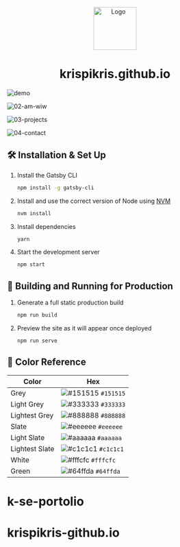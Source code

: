 <div align="center">
  <img alt="Logo" src="https://res.cloudinary.com/duvgdb8rd/image/upload/v1670757007/se-personal-website/logos/kh-logo-white_umrzfz.png" width="100" />
</div>
<h1 align="center">
  krispikris.github.io
</h1>

![demo](https://res.cloudinary.com/duvgdb8rd/image/upload/v1670861720/se-personal-website/Screen_Shot_2022-12-12_at_8.13.15_AM_lgrwmn.png)

![02-am-wiw](https://res.cloudinary.com/duvgdb8rd/image/upload/v1670862142/se-personal-website/screenshots/02-am-wiw_rqefjz.png)

![03-projects](https://res.cloudinary.com/duvgdb8rd/image/upload/v1670862142/se-personal-website/screenshots/03-projects_iyk7ur.png)

![04-contact](https://res.cloudinary.com/duvgdb8rd/image/upload/v1670862142/se-personal-website/screenshots/04-contact-me_krdj2t.png)

## 🛠 Installation & Set Up

1. Install the Gatsby CLI

   ```sh
   npm install -g gatsby-cli
   ```

2. Install and use the correct version of Node using [NVM](https://github.com/nvm-sh/nvm)

   ```sh
   nvm install
   ```

3. Install dependencies

   ```sh
   yarn
   ```

4. Start the development server

   ```sh
   npm start
   ```

## 🚀 Building and Running for Production

1. Generate a full static production build

   ```sh
   npm run build
   ```

1. Preview the site as it will appear once deployed

   ```sh
   npm run serve
   ```

## 🎨 Color Reference

| Color          | Hex                                                                |
| -------------- | ------------------------------------------------------------------ |
| Grey           | ![#151515](https://via.placeholder.com/10/151515?text=+) `#151515` |
| Light Grey     | ![#333333](https://via.placeholder.com/10/151515?text=+) `#333333` |
| Lightest Grey  | ![#888888](https://via.placeholder.com/10/303C55?text=+) `#888888` |
| Slate          | ![#eeeeee](https://via.placeholder.com/10/eeeeee?text=+) `#eeeeee` |
| Light Slate    | ![#aaaaaa](https://via.placeholder.com/10/aaaaaa?text=+) `#aaaaaa` |
| Lightest Slate | ![#c1c1c1](https://via.placeholder.com/10/c1c1c1?text=+) `#c1c1c1` |
| White          | ![#fffcfc](https://via.placeholder.com/10/fffcfc?text=+) `#fffcfc` |
| Green          | ![#64ffda](https://via.placeholder.com/10/64ffda?text=+) `#64ffda` |

# k-se-portolio
# krispikris-github.io
